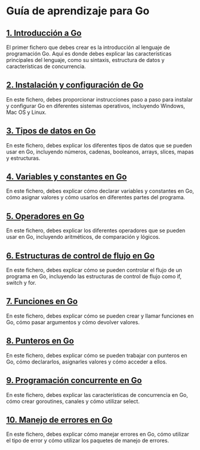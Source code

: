 # Guía de aprendizaje para Go

## [1. Introducción a Go](https://github.com/FuenRob/Tour-de-Go/blob/main/1.Introduccion.md)
El primer fichero que debes crear es la introducción al lenguaje de programación Go. Aquí es donde debes explicar las características principales del lenguaje, como su sintaxis, estructura de datos y características de concurrencia.

## [2. Instalación y configuración de Go](https://github.com/FuenRob/Tour-de-Go/blob/main/2.Instalacion-y-configuracion.md)
En este fichero, debes proporcionar instrucciones paso a paso para instalar y configurar Go en diferentes sistemas operativos, incluyendo Windows, Mac OS y Linux.

## [3. Tipos de datos en Go](https://github.com/FuenRob/Tour-de-Go/blob/main/3.Tipos-de-datos.md)
En este fichero, debes explicar los diferentes tipos de datos que se pueden usar en Go, incluyendo números, cadenas, booleanos, arrays, slices, mapas y estructuras.

## [4. Variables y constantes en Go](https://github.com/FuenRob/Tour-de-Go/blob/main/4.-Variables-y-constantes.md)
En este fichero, debes explicar cómo declarar variables y constantes en Go, cómo asignar valores y cómo usarlos en diferentes partes del programa.

## [5. Operadores en Go](https://github.com/FuenRob/Tour-de-Go/blob/main/5.Operadores.md)
En este fichero, debes explicar los diferentes operadores que se pueden usar en Go, incluyendo aritméticos, de comparación y lógicos.

## [6. Estructuras de control de flujo en Go](https://github.com/FuenRob/Tour-de-Go/blob/main/6.Estructuras-de-control.md)
En este fichero, debes explicar cómo se pueden controlar el flujo de un programa en Go, incluyendo las estructuras de control de flujo como if, switch y for.

## [7. Funciones en Go](https://github.com/FuenRob/Tour-de-Go/blob/main/7.Funciones.md)
En este fichero, debes explicar cómo se pueden crear y llamar funciones en Go, cómo pasar argumentos y cómo devolver valores.

## [8. Punteros en Go](https://github.com/FuenRob/Tour-de-Go/blob/main/8.Punteros.md)
En este fichero, debes explicar cómo se pueden trabajar con punteros en Go, cómo declararlos, asignarles valores y cómo acceder a ellos.

## [9. Programación concurrente en Go](https://github.com/FuenRob/Tour-de-Go/blob/main/9.Concurrencia.md)
En este fichero, debes explicar las características de concurrencia en Go, cómo crear goroutines, canales y cómo utilizar select.

## [10. Manejo de errores en Go](https://github.com/FuenRob/Tour-de-Go/blob/main/10.Manejo-de-errores.md)
En este fichero, debes explicar cómo manejar errores en Go, cómo utilizar el tipo de error y cómo utilizar los paquetes de manejo de errores.
